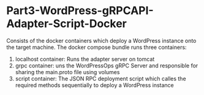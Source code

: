 # Part3-WordPress-gRPCAPI-Adapter-Script-Docker

Consists of the docker containers which deploy a WordPress instance onto the target machine. The docker compose bundle runs three containers:

1. localhost container: Runs the adapter server on tomcat
2. grpc container: uns the WordPressOps gRPC Server and responsible for sharing the main.proto file using volumes 
3. script container: The JSON RPC deployment script which calles the required methods sequentially to deploy a WordPress instance
